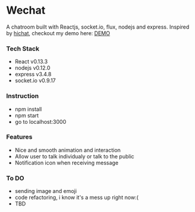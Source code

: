 # Wechat

A chatroom built with Reactjs, socket.io, flux, nodejs and express. Inspired by [hichat](https://github.com/wayou/HiChat),  checkout my demo here: [DEMO](https://react-chatroom.herokuapp.com/)

### Tech Stack
* React v0.13.3
* nodejs v0.12.0
* express v3.4.8
* socket.io v0.9.17

### Instruction
- npm install
- npm start
- go to localhost:3000

### Features
* Nice and smooth animation and interaction
* Allow user to talk individualy or talk to the public
* Notification icon when receiving message

### To DO
* sending image and emoji
* code refactoring, i know it's a mess up right now:(
* TBD

